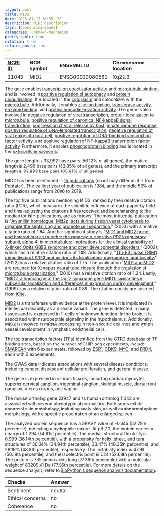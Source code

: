 ```yaml
---
layout: post
title: MID2
date: 2025-01-17 16:55 CST
description: MID2 description
tags: [cooccuring-genes]
categories: unknown-mechanism
pretty_table: true
citation: true
related_posts: true
---
```




| [NCBI ID](https://www.ncbi.nlm.nih.gov/gene/11043) | NCBI symbol | ENSEMBL ID | Chromosome location |
| :-------- | :------- | :-------- | :------- |
| 11043  | MID2 | ENSG00000080561 | Xq22.3  |



The gene enables [transcription coactivator activity](https://amigo.geneontology.org/amigo/term/GO:0003713) and [microtubule binding](https://amigo.geneontology.org/amigo/term/GO:0008017), and is involved in [positive regulation of autophagy](https://amigo.geneontology.org/amigo/term/GO:0010508) and [protein ubiquitination](https://amigo.geneontology.org/amigo/term/GO:0016567). It is located in the [cytoplasm](https://amigo.geneontology.org/amigo/term/GO:0005737) and colocalizes with the [microtubule](https://amigo.geneontology.org/amigo/term/GO:0005874). Additionally, it enables [zinc ion binding](https://amigo.geneontology.org/amigo/term/GO:0008270), [transferase activity](https://amigo.geneontology.org/amigo/term/GO:0016740), [enzyme binding](https://amigo.geneontology.org/amigo/term/GO:0019899), and [protein homodimerization activity](https://amigo.geneontology.org/amigo/term/GO:0042803). The gene is also involved in [negative regulation of viral transcription](https://amigo.geneontology.org/amigo/term/GO:0032897), [protein localization to microtubule](https://amigo.geneontology.org/amigo/term/GO:0035372), [positive regulation of canonical NF-kappaB signal transduction](https://amigo.geneontology.org/amigo/term/GO:0043123), [suppression of viral release by host](https://amigo.geneontology.org/amigo/term/GO:0044790), [innate immune response](https://amigo.geneontology.org/amigo/term/GO:0045087), [positive regulation of DNA-templated transcription](https://amigo.geneontology.org/amigo/term/GO:0045893), [negative regulation of viral entry into host cell](https://amigo.geneontology.org/amigo/term/GO:0046597), [positive regulation of DNA-binding transcription factor activity](https://amigo.geneontology.org/amigo/term/GO:0051091), and [positive regulation of NF-kappaB transcription factor activity](https://amigo.geneontology.org/amigo/term/GO:0051092). Furthermore, it enables [phosphoprotein binding](https://amigo.geneontology.org/amigo/term/GO:0051219) and is located in the [extracellular exosome](https://amigo.geneontology.org/amigo/term/GO:0070062).


The gene length is 33,992 base pairs (56.12% of all genes), the mature length is 2,496 base pairs (63.85% of all genes), and the primary transcript length is 33,883 base pairs (65.91% of all genes).


MID2 has been mentioned in [15 publications](https://pubmed.ncbi.nlm.nih.gov/?term=%22MID2%22) (count may differ as it is from [Pubtator](https://academic.oup.com/nar/article/47/W1/W587/5494727)). The earliest year of publication is 1984, and the middle 50% of publications range from 2006 to 2019.


The top five publications mentioning MID2, ranked by their relative citation ratio (RCR), which measures the scientific influence of each paper by field- and time-adjusting the citations it has received and benchmarking to the median for NIH publications, are as follows. The most influential publication is "[An anillin homologue, Mid2p, acts during fission yeast cytokinesis to organize the septin ring and promote cell separation.](https://pubmed.ncbi.nlm.nih.gov/12668659)" (2003) with a relative citation ratio of 1.94. Another significant study is "[MID1 and MID2 homo- and heterodimerise to tether the rapamycin-sensitive PP2A regulatory subunit, alpha 4, to microtubules: implications for the clinical variability of X-linked Opitz GBBB syndrome and other developmental disorders.](https://pubmed.ncbi.nlm.nih.gov/11806752)" (2002), which has a relative citation ratio of 1.88. Additionally, "[The E3 ligase TRIM1 ubiquitinates LRRK2 and controls its localization, degradation, and toxicity.](https://pubmed.ncbi.nlm.nih.gov/35266954)" (2022) has a relative citation ratio of 1.75. The publication "[MID1 and MID2 are required for Xenopus neural tube closure through the regulation of microtubule organization.](https://pubmed.ncbi.nlm.nih.gov/20534674)" (2010) has a relative citation ratio of 1.24. Lastly, "[MID2, a homologue of the Opitz syndrome gene MID1: similarities in subcellular localization and differences in expression during development.](https://pubmed.ncbi.nlm.nih.gov/10400986)" (1999) has a relative citation ratio of 0.89. The citation counts are sourced from [iCite](https://icite.od.nih.gov).


[MID2](https://www.proteinatlas.org/ENSG00000080561-MID2) is a transferase with evidence at the protein level. It is implicated in intellectual disability as a disease variant. The gene is detected in many tissues and is expressed in T-cells of unknown function. In the brain, it is associated with neuropeptide signaling in the hypothalamus. Additionally, MID2 is involved in mRNA processing in non-specific cell lines and lymph vessel development in lymphatic endothelial cells.


The top transcription factors (TFs) identified from the GTRD database of TF binding sites, based on the number of CHIP-seq experiments, include [SMARCA4](https://www.ncbi.nlm.nih.gov/gene/6597) with 6 experiments, followed by [ESR1](https://www.ncbi.nlm.nih.gov/gene/2099), [CDK9](https://www.ncbi.nlm.nih.gov/gene/1025), [MYC](https://www.ncbi.nlm.nih.gov/gene/4609), and [BRD4](https://www.ncbi.nlm.nih.gov/gene/23476), each with 5 experiments.



The GWAS data indicates associations with several disease conditions, including cancer, diseases of cellular proliferation, and general disease.



The gene is expressed in various tissues, including cardiac myocytes, superior cervical ganglion, trigeminal ganglion, skeletal muscle, dorsal root ganglion, uterus corpus, and vagina.



The mouse ortholog gene 23947 and its human ortholog 11043 are associated with several phenotypic abnormalities. Both sexes exhibit abnormal skin morphology, including scaly skin, as well as abnormal spleen morphology, with a specific presentation of an enlarged spleen.


The analyzed protein sequence has a GRAVY value of -0.345 (52.79th percentile), indicating a hydrophilic nature. At pH 7.0, the protein carries a charge of 1.294 (54.91st percentile). The median structural flexibility is 0.999 (36.14th percentile), with a propensity for helix, sheet, and turn structures of 30.34% (34.94th percentile), 33.47% (48.35th percentile), and 28.16% (48.8th percentile), respectively. The instability index is 47.99 (50.18th percentile), and the isoelectric point is 7.24 (52.64th percentile). The protein is 735 amino acids long (77.36th percentile) with a molecular weight of 83209.41 Da (77.96th percentile). For more details on the sequence analysis, refer to [BioPython's sequence analysis documentation](https://biopython.org/docs/1.75/api/Bio.SeqUtils.ProtParam.html).





| Checks    | Answer |
| :-------- | :------- |
| Sentiment  | neutral   |
| Ethical concerns | no     |
| Coherence    | no    |